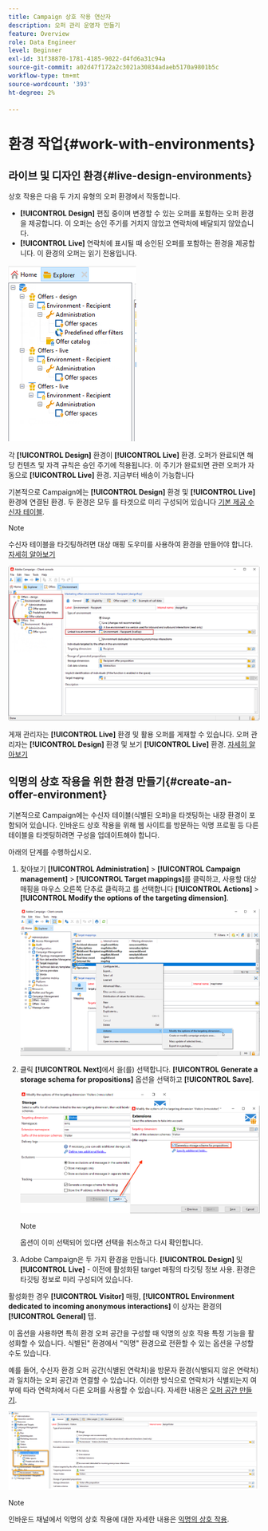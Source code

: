 ```yaml
---
title: Campaign 상호 작용 연산자
description: 오퍼 관리 운영자 만들기
feature: Overview
role: Data Engineer
level: Beginner
exl-id: 31f38870-1781-4185-9022-d4fd6a31c94a
source-git-commit: a02d47f172a2c3021a30834adaeb5170a9801b5c
workflow-type: tm+mt
source-wordcount: '393'
ht-degree: 2%

---
```


# 환경 작업{#work-with-environments}

## 라이브 및 디자인 환경{#live-design-environments}

상호 작용은 다음 두 가지 유형의 오퍼 환경에서 작동합니다.

* **[!UICONTROL Design]** 편집 중이며 변경할 수 있는 오퍼를 포함하는 오퍼 환경을 제공합니다. 이 오퍼는 승인 주기를 거치지 않았고 연락처에 배달되지 않았습니다.
* **[!UICONTROL Live]** 연락처에 표시될 때 승인된 오퍼를 포함하는 환경을 제공합니다. 이 환경의 오퍼는 읽기 전용입니다.

![](assets/offer_environments_overview_001.png)

각 **[!UICONTROL Design]** 환경이 **[!UICONTROL Live]** 환경. 오퍼가 완료되면 해당 컨텐츠 및 자격 규칙은 승인 주기에 적용됩니다. 이 주기가 완료되면 관련 오퍼가 자동으로 **[!UICONTROL Live]** 환경. 지금부터 배송이 가능합니다

기본적으로 Campaign에는 **[!UICONTROL Design]** 환경 및 **[!UICONTROL Live]** 환경에 연결된 환경. 두 환경은 모두 를 타겟으로 미리 구성되어 있습니다 [기본 제공 수신자 테이블](../dev/datamodel.md#ootb-profiles).

>[!NOTE]
>
>수신자 테이블을 타깃팅하려면 대상 매핑 도우미를 사용하여 환경을 만들어야 합니다. [자세히 알아보기](#creating-an-offer-environment)

![](assets/offer_environments_overview_002.png)

게재 관리자는 **[!UICONTROL Live]** 환경 및 활용 오퍼를 게재할 수 있습니다. 오퍼 관리자는 **[!UICONTROL Design]** 환경 및 보기 **[!UICONTROL Live]** 환경. [자세히 알아보기](interaction-operators.md)

## 익명의 상호 작용을 위한 환경 만들기{#create-an-offer-environment}

기본적으로 Campaign에는 수신자 테이블(식별된 오퍼)을 타겟팅하는 내장 환경이 포함되어 있습니다. 인바운드 상호 작용을 위해 웹 사이트를 방문하는 익명 프로필 등 다른 테이블을 타겟팅하려면 구성을 업데이트해야 합니다.

아래의 단계를 수행하십시오.

1. 찾아보기 **[!UICONTROL Administration]** > **[!UICONTROL Campaign management]** > **[!UICONTROL Target mappings]**&#x200B;를 클릭하고, 사용할 대상 매핑을 마우스 오른쪽 단추로 클릭하고 를 선택합니다 **[!UICONTROL Actions]** > **[!UICONTROL Modify the options of the targeting dimension]**.

   ![](assets/offer_env_anonymous_001.png)

1. 클릭 **[!UICONTROL Next]**&#x200B;에서 을(를) 선택합니다. **[!UICONTROL Generate a storage schema for propositions]** 옵션을 선택하고 **[!UICONTROL Save]**.

   ![](assets/offer_env_anonymous_002.png)

   >[!NOTE]
   >
   >옵션이 이미 선택되어 있다면 선택을 취소하고 다시 확인합니다.

1. Adobe Campaign은 두 가지 환경을 만듭니다. **[!UICONTROL Design]** 및 **[!UICONTROL Live]** - 이전에 활성화된 target 매핑의 타깃팅 정보 사용. 환경은 타깃팅 정보로 미리 구성되어 있습니다.

활성화한 경우 **[!UICONTROL Visitor]** 매핑, **[!UICONTROL Environment dedicated to incoming anonymous interactions]** 이 상자는 환경의 **[!UICONTROL General]** 탭.

이 옵션을 사용하면 특히 환경 오퍼 공간을 구성할 때 익명의 상호 작용 특정 기능을 활성화할 수 있습니다. 식별된&quot; 환경에서 &quot;익명&quot; 환경으로 전환할 수 있는 옵션을 구성할 수도 있습니다.

예를 들어, 수신자 환경 오퍼 공간(식별된 연락처)을 방문자 환경(식별되지 않은 연락처)과 일치하는 오퍼 공간과 연결할 수 있습니다. 이러한 방식으로 연락처가 식별되는지 여부에 따라 연락처에서 다른 오퍼를 사용할 수 있습니다. 자세한 내용은 [오퍼 공간 만들기](interaction-offer-spaces.md).

![](assets/offer_env_anonymous_003.png)

>[!NOTE]
>
>인바운드 채널에서 익명의 상호 작용에 대한 자세한 내용은 [익명의 상호 작용](anonymous-interactions.md).

